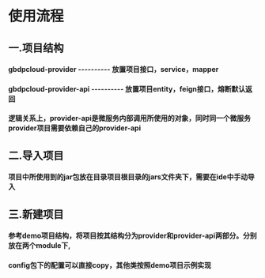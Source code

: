 # 使用流程

## 一.项目结构
#### **gbdpcloud-provider    ----------   放置项目接口，service，mapper**
#### **gbdpcloud-provider-api    ----------   放置项目entity，feign接口，熔断默认返回**
#### **逻辑关系上，provider-api是微服务内部调用所使用的对象，同时同一个微服务provider项目需要依赖自己的provider-api**

## 二.导入项目
#### **项目中所使用到的jar包放在目录项目根目录的jars文件夹下，需要在ide中手动导入**

## 三.新建项目
#### **参考demo项目结构，将项目按其结构分为provider和provider-api两部分。分别放在两个module下,**
#### **config包下的配置可以直接copy，其他类按照demo项目示例实现**